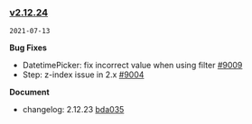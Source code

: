 ### [v2.12.24](https://github.com/youzan/vant/compare/v2.12.23...v2.12.24)

`2021-07-13`

**Bug Fixes**

- DatetimePicker: fix incorrect value when using filter [#9009](https://github.com/youzan/vant/issues/9009)
- Step: z-index issue in 2.x [#9004](https://github.com/youzan/vant/issues/9004)

**Document**

- changelog: 2.12.23 [bda035](https://github.com/youzan/vant/commit/bda035fa60f9b4f1d6656fa4664be791354105ae)
